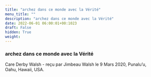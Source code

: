 ```yaml
---
title: "archez dans ce monde avec la Vérité"
menu_title: ""
description: "archez dans ce monde avec la Vérité"
date: 2022-06-01 06:00:01+00:1023
draft: False
hidden: True
weight:
---
```

### archez dans ce monde avec la Vérité

Care Derby Walsh - reçu par Jimbeau Walsh le 9 Mars 2020, Punalu’u, Oahu, Hawaii, USA.



